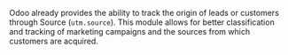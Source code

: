 Odoo already provides the ability to track the origin of leads or customers through Source (`utm.source`). This module allows for better classification and tracking of marketing campaigns and the sources from which customers are acquired.

